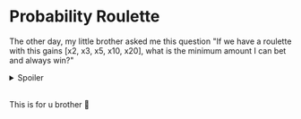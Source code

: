 # Probability Roulette

The other day, my little brother asked me this question "If we have a roulette with this gains [x2, x3, x5, x10, x20], what is the minimum amount I can bet and always win?"

<details>
    <summary>Spoiler</summary>

    At least in the first 100,000 attempts is impossible and the difference between your bet and the minimum gain is always increasing

</details>
<br>

This is for u brother :punch:
